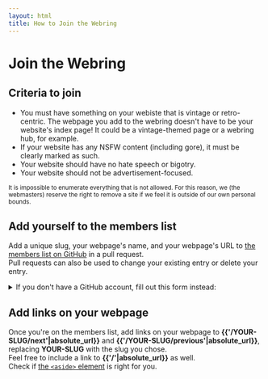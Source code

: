 ```yaml
---
layout: html
title: How to Join the Webring
---
```

# Join the Webring
## Criteria to join
- You must have something on your webiste that is vintage or retro-centric. The webpage you add to the webring doesn't have to be your website's index page! It could be a vintage-themed page or a webring hub, for example.
- If your website has any NSFW content (including gore), it must be clearly marked as such.
- Your website should have no hate speech or bigotry.
- Your website should not be advertisement-focused.

<small>It is impossible to enumerate everything that is not allowed. For this reason, we (the webmasters) reserve the right to remove a site if we feel it is outside of our own personal bounds.</small>

## Add yourself to the members list
Add a unique slug, your webpage's name, and your webpage's URL to [the members list on GitHub]({{site.github_repo_url}}/blob/main/_data/members.csv) in a pull request.  
Pull requests can also be used to change your existing entry or delete your entry.
<details>
<summary>If you don't have a GitHub account, fill out this form instead:</summary>
<form name=signup method=POST data-netlify=true netlify-honeypot=bot>
<div hidden><label>Leave this blank unless you're spam <input name=bot></label></div>
<label>Slug <input name=slug pattern="[0-9a-z](?:-?[0-9a-z])*" required></label> (ASCII lowercase letters, digits, and hyphen-minuses)<br>
<label>Name <textarea name=name></textarea></label><br>
<label>URL <input name=url type=url></label><br>
<input type=submit>
</form>
If you're editing your existing entry, make sure to use the same slug. If you're deleting your existing entry, leave the URL field blank.
</details>

## Add links on your webpage
Once you're on the members list, add links on your webpage to <b>{{'/YOUR-SLUG/next'|absolute_url}}</b> and <b>{{'/YOUR-SLUG/previous'|absolute_url}}</b>, replacing <b>YOUR-SLUG</b> with the slug you chose.  
Feel free to include a link to <b>{{'/'|absolute_url}}</b> as well.  
Check if [the `<aside>` element](https://html.spec.whatwg.org/dev/sections.html#the-aside-element) is right for you.
